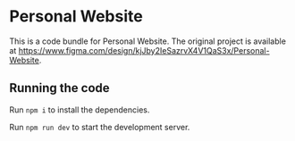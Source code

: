 
  # Personal Website

  This is a code bundle for Personal Website. The original project is available at https://www.figma.com/design/kjJby2IeSazrvX4V1QaS3x/Personal-Website.

  ## Running the code

  Run `npm i` to install the dependencies.

  Run `npm run dev` to start the development server.
  